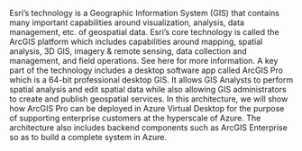 Esri’s technology is a Geographic Information System (GIS) that contains many important capabilities around visualization, analysis, data management, etc. of geospatial data. Esri’s core technology is called the ArcGIS platform which includes capabilities around mapping, spatial analysis, 3D GIS, imagery & remote sensing, data collection and management, and field operations. See here for more information. A key part of the technology includes a desktop software app called ArcGIS Pro which is a 64-bit professional desktop GIS.  It allows GIS Analysts to perform spatial analysis and edit spatial data while also allowing GIS administrators to create and publish geospatial services. In this architecture, we will show how ArcGIS Pro can be deployed in Azure Virtual Desktop for the purpose of supporting enterprise customers at the hyperscale of Azure. The architecture also includes backend components such as ArcGIS Enterprise so as to build a complete system in Azure.  